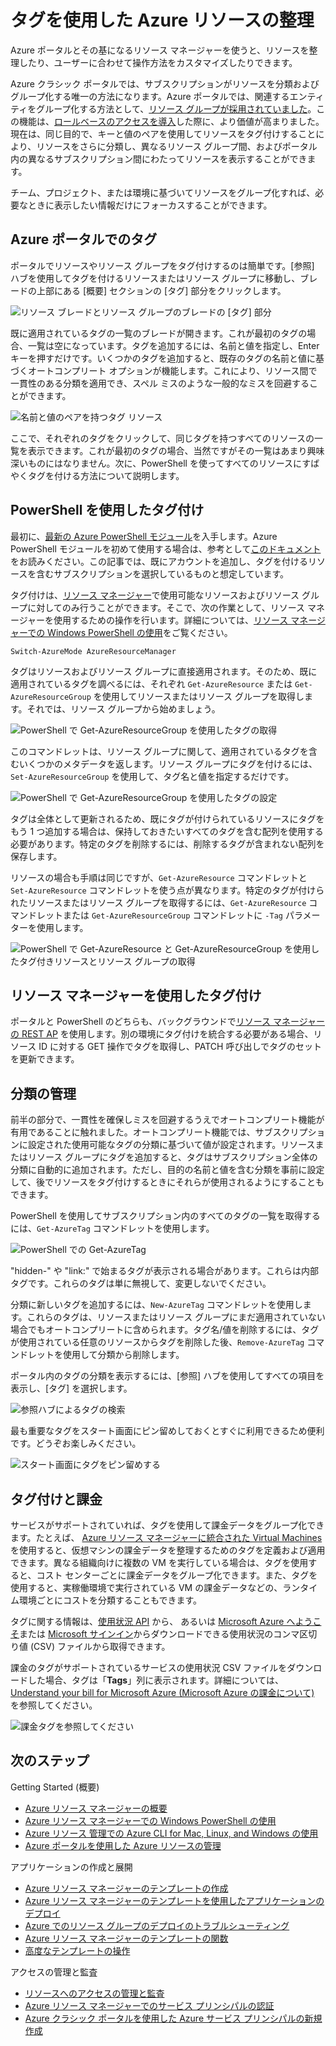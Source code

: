 <properties 
	pageTitle="タグを使用した Azure リソースの整理" 
	description="タグを適用して、課金や管理のためにリソースを整理する方法を示します。" 
	services="azure-resource-manager" 
	documentationCenter="" 
	authors="tfitzmac"
	manager="wpickett" 
	editor=""/>

<tags 
	ms.service="azure-resource-manager" 
	ms.workload="multiple" 
	ms.tgt_pltfrm="AzurePortal" 
	ms.devlang="na" 
	ms.topic="article" 
	ms.date="07/15/2015" 
	ms.author="tomfitz"/>


# タグを使用した Azure リソースの整理

Azure ポータルとその基になるリソース マネージャーを使うと、リソースを整理したり、ユーザーに合わせて操作方法をカスタマイズしたりできます。

Azure クラシック ポータルでは、サブスクリプションがリソースを分類およびグループ化する唯一の方法になります。Azure ポータルでは、関連するエンティティをグループ化する方法として、[リソース グループが採用されていました](./resource-group-portal.md)。この機能は、[ロールベースのアクセスを導入](./role-based-access-control-configure.md)した際に、より価値が高まりました。現在は、同じ目的で、キーと値のペアを使用してリソースをタグ付けすることにより、リソースをさらに分類し、異なるリソース グループ間、およびポータル内の異なるサブスクリプション間にわたってリソースを表示することができます。

チーム、プロジェクト、または環境に基づいてリソースをグループ化すれば、必要なときに表示したい情報だけにフォーカスすることができます。


## Azure ポータルでのタグ

ポータルでリソースやリソース グループをタグ付けするのは簡単です。[参照] ハブを使用してタグを付けるリソースまたはリソース グループに移動し、ブレードの上部にある [概要] セクションの [タグ] 部分をクリックします。

![リソース ブレードとリソース グループのブレードの [タグ] 部分](./media/resource-group-using-tags/rgblade.png)

既に適用されているタグの一覧のブレードが開きます。これが最初のタグの場合、一覧は空になっています。タグを追加するには、名前と値を指定し、Enter キーを押すだけです。いくつかのタグを追加すると、既存のタグの名前と値に基づくオートコンプリート オプションが機能します。これにより、リソース間で一貫性のある分類を適用でき、スペル ミスのような一般的なミスを回避することができます。

![名前と値のペアを持つタグ リソース](./media/resource-group-using-tags/tag-resources.png)

ここで、それぞれのタグをクリックして、同じタグを持つすべてのリソースの一覧を表示できます。これが最初のタグの場合、当然ですがその一覧はあまり興味深いものにはなりません。次に、PowerShell を使ってすべてのリソースにすばやくタグを付ける方法について説明します。


## PowerShell を使用したタグ付け

最初に、[最新の Azure PowerShell モジュール](./install-configure-powershell.md)を入手します。Azure PowerShell モジュールを初めて使用する場合は、参考として[このドキュメント](./install-configure-powershell.md)をお読みください。この記事では、既にアカウントを追加し、タグを付けるリソースを含むサブスクリプションを選択しているものと想定しています。

タグ付けは、[リソース マネージャー](http://msdn.microsoft.com/library/azure/dn790568.aspx)で使用可能なリソースおよびリソース グループに対してのみ行うことができます。そこで、次の作業として、リソース マネージャーを使用するための操作を行います。詳細については、[リソース マネージャーでの Windows PowerShell の使用](powershell-azure-resource-manager.md)をご覧ください。

    Switch-AzureMode AzureResourceManager

タグはリソースおよびリソース グループに直接適用されます。そのため、既に適用されているタグを調べるには、それぞれ `Get-AzureResource` または `Get-AzureResourceGroup` を使用してリソースまたはリソース グループを取得します。それでは、リソース グループから始めましょう。

![PowerShell で Get-AzureResourceGroup を使用したタグの取得](./media/resource-group-using-tags/Get-AzureResourceGroup-in-PowerShell.png)

このコマンドレットは、リソース グループに関して、適用されているタグを含むいくつかのメタデータを返します。リソース グループにタグを付けるには、`Set-AzureResourceGroup` を使用して、タグ名と値を指定するだけです。

![PowerShell で Get-AzureResourceGroup を使用したタグの設定](./media/resource-group-using-tags/Set-AzureResourceGroup-in-PowerShell.png)

タグは全体として更新されるため、既にタグが付けられているリソースにタグをもう 1 つ追加する場合は、保持しておきたいすべてのタグを含む配列を使用する必要があります。特定のタグを削除するには、削除するタグが含まれない配列を保存します。

リソースの場合も手順は同じですが、`Get-AzureResource` コマンドレットと `Set-AzureResource` コマンドレットを使う点が異なります。特定のタグが付けられたリソースまたはリソース グループを取得するには、`Get-AzureResource` コマンドレットまたは `Get-AzureResourceGroup` コマンドレットに `-Tag` パラメーターを使用します。

![PowerShell で Get-AzureResource と Get-AzureResourceGroup を使用したタグ付きリソースとリソース グループの取得](./media/resource-group-using-tags/Get-AzureResourceGroup-with-tags-in-PowerShell.png)


## リソース マネージャーを使用したタグ付け

ポータルと PowerShell のどちらも、バックグラウンドで[リソース マネージャーの REST AP](http://msdn.microsoft.com/library/azure/dn790568.aspx) を使用します。別の環境にタグ付けを統合する必要がある場合、リソース ID に対する GET 操作でタグを取得し、PATCH 呼び出しでタグのセットを更新できます。


## 分類の管理

前半の部分で、一貫性を確保しミスを回避するうえでオートコンプリート機能が有用であることに触れました。オートコンプリート機能では、サブスクリプションに設定された使用可能なタグの分類に基づいて値が設定されます。リソースまたはリソース グループにタグを追加すると、タグはサブスクリプション全体の分類に自動的に追加されます。ただし、目的の名前と値を含む分類を事前に設定して、後でリソースをタグ付けするときにそれらが使用されるようにすることもできます。

PowerShell を使用してサブスクリプション内のすべてのタグの一覧を取得するには、`Get-AzureTag` コマンドレットを使用します。

![PowerShell での Get-AzureTag](./media/resource-group-using-tags/Get-AzureTag-in-PowerShell.png)


"hidden-" や "link:" で始まるタグが表示される場合があります。これらは内部タグです。これらのタグは単に無視して、変更しないでください。

分類に新しいタグを追加するには、`New-AzureTag` コマンドレットを使用します。これらのタグは、リソースまたはリソース グループにまだ適用されていない場合でもオートコンプリートに含められます。タグ名/値を削除するには、タグが使用されている任意のリソースからタグを削除した後、`Remove-AzureTag` コマンドレットを使用して分類から削除します。

ポータル内のタグの分類を表示するには、[参照] ハブを使用してすべての項目を表示し、[タグ] を選択します。

![参照ハブによるタグの検索](./media/resource-group-using-tags/browse-tags.png)

最も重要なタグをスタート画面にピン留めしておくとすぐに利用できるため便利です。どうぞお楽しみください。

![スタート画面にタグをピン留めする](./media/resource-group-using-tags/pin-tags.png)

## タグ付けと課金

サービスがサポートされていれば、タグを使用して課金データをグループ化できます。たとえば、 [Azure リソース マネージャーに統合された Virtual Machines](/virtual-machines/virtual-machines-azurerm-versus-azuresm.md) を使用すると、仮想マシンの課金データを整理するためのタグを定義および適用できます。異なる組織向けに複数の VM を実行している場合は、タグを使用すると、コスト センターごとに課金データをグループ化できます。また、タグを使用すると、実稼働環境で実行されている VM の課金データなどの、ランタイム環境ごとにコストを分類することもできます。

タグに関する情報は、[使用状況 API](billing-usage-rate-card-overview.md) から、 あるいは [Microsoft Azure へようこそ](https://account.windowsazure.com/)または [Microsoft サインイン](https://ea.azure.com)からダウンロードできる使用状況のコンマ区切り値 (CSV) ファイルから取得できます。

課金のタグがサポートされているサービスの使用状況 CSV ファイルをダウンロードした場合、タグは「**Tags**」列に表示されます。詳細については、[Understand your bill for Microsoft Azure (Microsoft Azure の課金について)](billing-understand-your-bill.md) を参照してください。

![課金タグを参照してください](./media/resource-group-using-tags/billing_csv.png)

## 次のステップ
Getting Started (概要)

- [Azure リソース マネージャーの概要](./resource-group-overview.md)  
- [Azure リソース マネージャーでの Windows PowerShell の使用](./powershell-azure-resource-manager.md)
- [Azure リソース 管理での Azure CLI for Mac, Linux, and Windows の使用](./xplat-cli-azure-resource-manager.md)  
- [Azure ポータルを使用した Azure リソースの管理](./resource-group-portal.md)  
  
アプリケーションの作成と展開
  
- [Azure リソース マネージャーのテンプレートの作成](./resource-group-authoring-templates.md)  
- [Azure リソース マネージャーのテンプレートを使用したアプリケーションのデプロイ](./resource-group-template-deploy.md)  
- [Azure でのリソース グループのデプロイのトラブルシューティング](./resource-group-deploy-debug.md)  
- [Azure リソース マネージャーのテンプレートの関数](./resource-group-template-functions.md)  
- [高度なテンプレートの操作](./resource-group-advanced-template.md)  
  
アクセスの管理と監査
  
- [リソースへのアクセスの管理と監査](./resource-group-rbac.md)  
- [Azure リソース マネージャーでのサービス プリンシパルの認証](./resource-group-authenticate-service-principal.md)  
- [Azure クラシック ポータルを使用した Azure サービス プリンシパルの新規作成](./resource-group-create-service-principal-portal.md)  
  

<!---HONumber=July15_HO5-->
